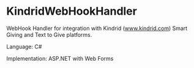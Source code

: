 # KindridWebHookHandler
WebHook Handler for integration with Kindrid (www.kindrid.com) Smart Giving and Text to Give platforms.

Language: C#

Implementation: ASP.NET with Web Forms
